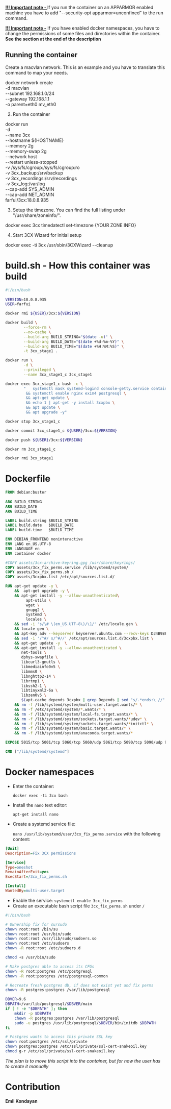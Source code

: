 **<u>!!! Important note - </u>** If you run the container on an APPARMOR enabled machine you have to add "--security-opt apparmor=unconfined" to the run command.

**<u>!!! Important note -</u>** If you have enabled docker namespaces, you have to change the permissions of some files and directories within the container. **See the section at the end of the description**

Running the container
------------------------

Create a macvlan network. This is an example and you have to translate this command to map your needs.

docker network create \
    -d macvlan \
    --subnet 192.168.1.0/24 \
    --gateway 192.168.1.1 \
    -o parent=eth0 mv_eth0

2. Run the container

docker run \
        -d \
        --name 3cx \
        --hostname ${HOSTNAME} \
        --memory 2g \
        --memory-swap 2g \
        --network host \
        --restart unless-stopped \
        -v /sys/fs/cgroup:/sys/fs/cgroup:ro \
        -v 3cx_backup:/srv/backup \
        -v 3cx_recordings:/srv/recordings \
        -v 3cx_log:/var/log \
        --cap-add SYS_ADMIN \
        --cap-add NET_ADMIN \
        farfui/3cx:18.0.8.935

3. Setup the timezone. You can find the full listing under "/usr/share/zoneinfo/".

docker exec 3cx timedatectl set-timezone {YOUR ZONE INFO}

4. Start 3CX Wizard for initial setup

docker exec -ti 3cx /usr/sbin/3CXWizard --cleanup

build.sh - How this container was build
==============================

```bash
#!/bin/bash
  
VERSION=18.0.8.935
USER=farfui

docker rmi ${USER}/3cx:${VERSION}

docker build \
        --force-rm \
        --no-cache \
        --build-arg BUILD_STRING="$(date -u)" \
        --build-arg BUILD_DATE="$(date +%d-%m-%Y)" \
        --build-arg BUILD_TIME="$(date +%H:%M:%S)" \
        -t 3cx_stage1 .

docker run \
        -d \
        --privileged \
        --name 3cx_stage1_c 3cx_stage1

docker exec 3cx_stage1_c bash -c \
        "   systemctl mask systemd-logind console-getty.service container-getty@.service getty-static.service getty@.service serial-getty@.service getty.target \
         && systemctl enable nginx exim4 postgresql \
         && apt-get update \
         && echo 1 | apt-get -y install 3cxpbx \
         && apt update \
         && apt upgrade -y"

docker stop 3cx_stage1_c

docker commit 3cx_stage1_c ${USER}/3cx:${VERSION}

docker push ${USER}/3cx:${VERSION}

docker rm 3cx_stage1_c

docker rmi 3cx_stage1
```

Dockerfile
========

```dockerfile
FROM debian:buster
  
ARG BUILD_STRING
ARG BUILD_DATE
ARG BUILD_TIME

LABEL build.string $BUILD_STRING
LABEL build.date   $BUILD_DATE
LABEL build.time   $BUILD_TIME

ENV DEBIAN_FRONTEND noninteractive
ENV LANG en_US.UTF-8
ENV LANGUAGE en
ENV container docker

#COPY assets/3cx-archive-keyring.gpg /usr/share/keyrings/
COPY assets/3cx_fix_perms.service /lib/systemd/system/
COPY assets/3cx_fix_perms.sh /
COPY assets/3cxpbx.list /etc/apt/sources.list.d/

RUN apt-get update -y \
    &&  apt-get upgrade -y \
    && apt-get install -y --allow-unauthenticated\
         apt-utils \
         wget \
         gnupg2 \
         systemd \
         locales \
    && sed -i 's/\# \(en_US.UTF-8\)/\1/' /etc/locale.gen \
    && locale-gen \
    && apt-key adv --keyserver keyserver.ubuntu.com --recv-keys D34B9BFD90503A6B \
    && sed -i '/^#/ s/^#//' /etc/apt/sources.list.d/3cxpbx.list \
    && apt-get update -y  \
    && apt-get install -y --allow-unauthenticated \
       net-tools \
       dphys-swapfile \
       libcurl3-gnutls \
       libmediainfo0v5 \
       libmms0 \
       libnghttp2-14 \
       librtmp1 \
       libssh2-1 \
       libtinyxml2-6a \
       libzen0v5 \
       $(apt-cache depends 3cxpbx | grep Depends | sed "s/.*ends:\ //" | tr '\n' ' ') \
    && rm -f /lib/systemd/system/multi-user.target.wants/* \
    && rm -f /etc/systemd/system/*.wants/* \
    && rm -f /lib/systemd/system/local-fs.target.wants/* \
    && rm -f /lib/systemd/system/sockets.target.wants/*udev* \
    && rm -f /lib/systemd/system/sockets.target.wants/*initctl* \
    && rm -f /lib/systemd/system/basic.target.wants/* \
    && rm -f /lib/systemd/system/anaconda.target.wants/*

EXPOSE 5015/tcp 5001/tcp 5060/tcp 5060/udp 5061/tcp 5090/tcp 5090/udp 9000-9500/udp 10600-10998/udp

CMD ["/lib/systemd/systemd"]
```

# Docker namespaces

- Enter the container:
  
  `docker exec -ti 3cx bash`

- Install the `nano` text editor:
  
  `apt-get install nano`

- Create a systemd service file:
  
  `nano /usr/lib/systemd/user/3cx_fix_perms.service` 
  with the following content:

```ini
[Unit]
Description=Fix 3CX permissions

[Service]
Type=oneshot
RemainAfterExit=yes
ExecStart=/3cx_fix_perms.sh

[Install]
WantedBy=multi-user.target
```

- Enable the service: `systemctl enable 3cx_fix_perms`
- Create an executable bash script file `3cx_fix_perms.sh` under `/`

```bash
#!/bin/bash

# Ownership fix for su/sudo
chown root:root /bin/su
chown root:root /usr/bin/sudo
chown root:root /usr/lib/sudo/sudoers.so
chown root:root /etc/sudoers
chown -R root:root /etc/sudoers.d

chmod +s /usr/bin/sudo

# Make postgres able to access its CFGs
chown -R root:postgres /etc/postgresql
chown -R root:postgres /etc/postgresql-common

# Recreate fresh postgres db, if does not exist yet and fix perms
chown -R postgres:postgres /var/lib/postgresql

DBVER=9.6
DBPATH=/var/lib/postgresql/$DBVER/main
if [ ! -e "$DBPATH" ]; then
    mkdir -p $DBPATH
    chown -R postgres:postgres /var/lib/postgresql
    sudo -u postgres /usr/lib/postgresql/$DBVER/bin/initdb $DBPATH
fi

# Postgres wants to access this private SSL key
chown root:postgres /etc/ssl/private
chown postgres:postgres /etc/ssl/private/ssl-cert-snakeoil.key
chmod g-r /etc/ssl/private/ssl-cert-snakeoil.key
```

*The plan is to move this script into the container, but for now the user has to create it manually*

# Contribution

**Emil Kondayan**
